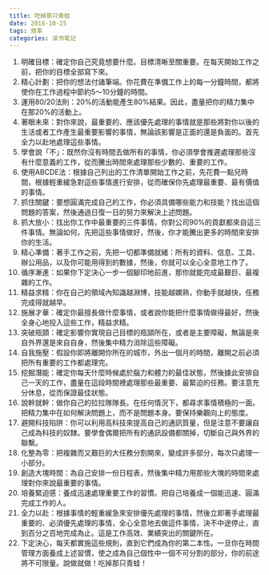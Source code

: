 ```yaml
---
title: 吃掉那只青蛙
date: 2018-10-25
tags: 效率
categories: 读书笔记
---
```


  1. 明確目標：確定你自己究竟想要什麼。目標清晰至關重要。在每天開始工作之前，把你的目標全部寫下來。
  2. 精心計劃：把你的想法付諸筆端。你花費在準備工作上的每一分鐘時間，都將使你在工作過程中節約5～10分鐘的時間。
  3. 運用80/20法則：20%的活動能產生80%結果。因此，盡量把你的精力集中在那20%的活動上。
  4. 著眼未來：對你來說，最重要的、應該優先處理的事情就是那些將對你以後的生活或者工作產生最重要影響的事情，無論該影響是正面的還是負面的。首先全力以赴地處理這些事情。 <!-- more -->
  5. 學會說「不」：既然你沒有時間去做所有的事情，你必須學會推遲處理那些沒有什麼意義的工作，從而騰出時間來處理那些少數的、重要的工作。
  6. 使用ABCDE法：根據自己列出的工作清單開始工作之前，先花費一點兒時間，根據輕重緩急對這些事情進行安排，從而確保你先處理最重要、最有價值的事情。
  7. 抓住關鍵：要想圓滿完成自己的工作，你必須具備哪些能力和技能？找出這個問題的答案，然後通過日復一日的努力來解決上述問題。
  8. 抓大放小：找出你工作中最重要的三件事情，你對公司90%的貢獻都來自這三件事情。無論如何，先把這些事情做好，然後，你才能騰出更多的時間來安排你的生活。
  9. 精心準備：著手工作之前，先把一切都準備就緒：所有的資料、信息、工具、辦公用品，以及你可能用得到的數據，然後，你就可以全心全意地工作了。
  10. 循序漸進：如果你下定決心一步一個腳印地前進，那你就能完成最艱巨、最複雜的工作。
  11. 精益求精：你在自己的領域內知識越淵博，技能越嫻熟，你動手就越快，任務完成得就越早。
  12. 施展才華：確定你最擅長做什麼事情，或者說你能把什麼事情做得最好，然後全身心地投入這些工作，精益求精。
  13. 突破瓶頸：確定影響你實現自己目標的瓶頸所在，或者是主要障礙，無論是來自外界還是來自自身，然後集中精力消除這些障礙。
  14. 自我施壓：假設你即將離開你所在的城市，外出一個月的時間，離開之前必須把所有重要的工作都處理完。
  15. 挖掘潛能：確定你每天什麼時候處於腦力和體力的最佳狀態，然後據此安排自己一天的工作，盡量在這段時間裡處理那些最重要、最緊迫的任務。要注意充分休息，從而保證最佳狀態。
  16. 說幹就幹：做你自己的拉拉隊隊長。在任何情況下，都尋求事情積極的一面。把精力集中在如何解決問題上，而不是問題本身。要保持樂觀向上的態度。
  17. 避開科技陷阱：你可以利用高科技來提高自己的通訊質量，但是注意不要讓自己成為科技的奴隸。要學會偶爾把所有的通訊設備都關掉，切斷自己與外界的聯繫。
  18. 化整為零：把複雜而又艱巨的大任務分割開來，變成許多部分，每次只處理一小部分。
  19. 創造大塊時間：為自己安排一份日程表，然後集中精力用那些大塊的時間來處理對你來說最重要的事情。
  20. 培養緊迫感：養成迅速處理重要工作的習慣。把自己培養成一個能迅速、圓滿完成工作的人。
  21. 全力以赴：根據事情的輕重緩急來安排優先處理的事情，然後立即著手處理最重要的、必須優先處理的事情，全心全意地去做這件事情，決不中途停止，直到百分之百地完成為止。這是工作高效、業績突出的關鍵所在。
  22. 下定決心，每天都實施這些規則，直到它們成為你的第二本性。一旦你在時間管理方面養成上述習慣，使之成為自己個性中一個不可分割的部分，你的前途將不可限量。說做就做！吃掉那只青蛙！